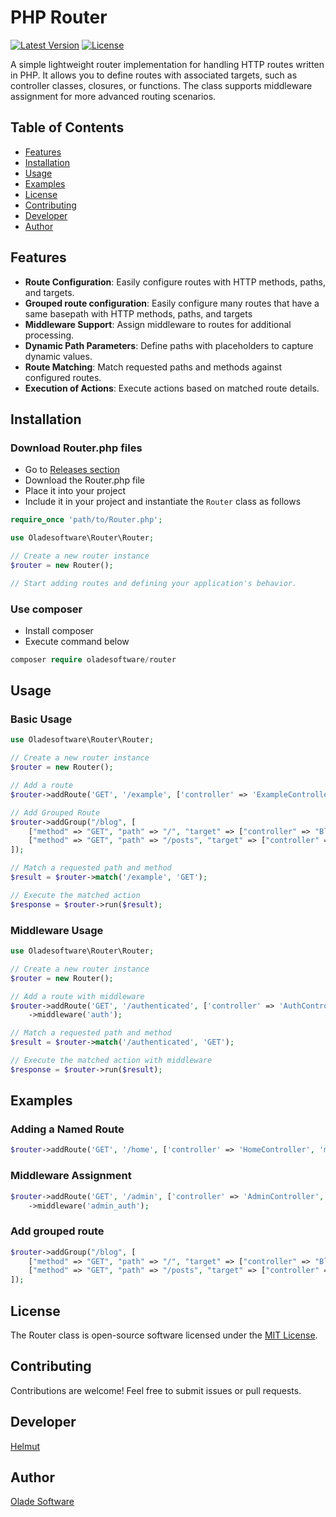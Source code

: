 # PHP Router

[![Latest Version](https://img.shields.io/badge/version-1.0.0-blue.svg)](https://github.com/oladesoftware/router)
[![License](https://img.shields.io/badge/license-MIT-green.svg)](https://opensource.org/licenses/MIT)

A simple lightweight router implementation for handling HTTP routes written in PHP. It allows you to define routes with associated targets, such as controller classes, closures, or functions. The class supports middleware assignment for more advanced routing scenarios.

## Table of Contents

- [Features](#features)
- [Installation](#installation)
- [Usage](#usage)
- [Examples](#examples)
- [License](#license)
- [Contributing](#contributing)
- [Developer](#developer)
- [Author](#author)

## Features

- **Route Configuration**: Easily configure routes with HTTP methods, paths, and targets.
- **Grouped route configuration**: Easily configure many routes that have a same basepath with HTTP methods, paths, and targets
- **Middleware Support**: Assign middleware to routes for additional processing.
- **Dynamic Path Parameters**: Define paths with placeholders to capture dynamic values.
- **Route Matching**: Match requested paths and methods against configured routes.
- **Execution of Actions**: Execute actions based on matched route details.

## Installation

### Download Router.php files

- Go to [Releases section](https://github.com/oladesoftware/router/releases)
- Download the Router.php file
- Place it into your project 
- Include it in your project and instantiate the `Router` class as follows

```php
require_once 'path/to/Router.php';

use Oladesoftware\Router\Router;

// Create a new router instance
$router = new Router();

// Start adding routes and defining your application's behavior.
```
### Use composer

- Install composer
- Execute command below

```php
composer require oladesoftware/router
```

## Usage

### Basic Usage

```php
use Oladesoftware\Router\Router;

// Create a new router instance
$router = new Router();

// Add a route
$router->addRoute('GET', '/example', ['controller' => 'ExampleController', 'method' => 'index']);

// Add Grouped Route
$router->addGroup("/blog", [
    ["method" => "GET", "path" => "/", "target" => ["controller" => "BlogController", "method" => "index"]],
    ["method" => "GET", "path" => "/posts", "target" => ["controller" => "BlogController", "method" => "posts"], "name" => "blog.posts"]
]);

// Match a requested path and method
$result = $router->match('/example', 'GET');

// Execute the matched action
$response = $router->run($result);
```

### Middleware Usage

```php
use Oladesoftware\Router\Router;

// Create a new router instance
$router = new Router();

// Add a route with middleware
$router->addRoute('GET', '/authenticated', ['controller' => 'AuthController', 'method' => 'index'])
    ->middleware('auth');

// Match a requested path and method
$result = $router->match('/authenticated', 'GET');

// Execute the matched action with middleware
$response = $router->run($result);
```

## Examples

### Adding a Named Route

```php
$router->addRoute('GET', '/home', ['controller' => 'HomeController', 'method' => 'index'], 'home');
```

### Middleware Assignment

```php
$router->addRoute('GET', '/admin', ['controller' => 'AdminController', 'method' => 'dashboard'])
    ->middleware('admin_auth');
```

### Add grouped route

```php
$router->addGroup("/blog", [
    ["method" => "GET", "path" => "/", "target" => ["controller" => "BlogController", "method" => "index"]],
    ["method" => "GET", "path" => "/posts", "target" => ["controller" => "BlogController", "method" => "posts"], "name" => "blog.posts"]
]);
```

## License

The Router class is open-source software licensed under the [MIT License](https://opensource.org/licenses/MIT).

## Contributing

Contributions are welcome! Feel free to submit issues or pull requests.

## Developer

[Helmut](mailto:helmut.savoedo@olade.group)

## Author

[Olade Software](mailto:contact@oladesoftware.com)